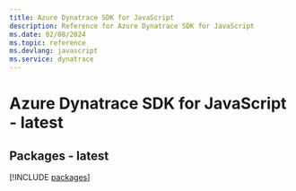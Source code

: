 ```yaml
---
title: Azure Dynatrace SDK for JavaScript
description: Reference for Azure Dynatrace SDK for JavaScript
ms.date: 02/08/2024
ms.topic: reference
ms.devlang: javascript
ms.service: dynatrace
---
```

# Azure Dynatrace SDK for JavaScript - latest
## Packages - latest
[!INCLUDE [packages](dynatrace-index.md)]